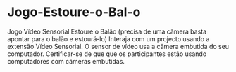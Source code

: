 # Jogo-Estoure-o-Bal-o
Jogo Vídeo Sensorial Estoure o Balão (precisa de uma câmera basta apontar para o balão e estourá-lo)
Interaja com um projecto usando a extensão Vídeo Sensorial. O sensor de vídeo usa a câmera embutida do seu computador. Certificar-se de que
que os participantes estão usando computadores com câmeras embutidas.
